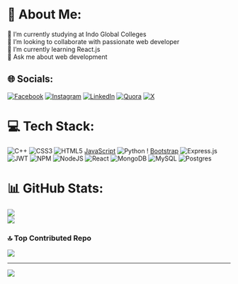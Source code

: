 # 💫 About Me:
🔭 I’m currently studying at Indo Global Colleges <br>👯 I’m looking to collaborate with passionate web developer <br>🌱 I’m currently learning React.js<br>💬 Ask me about web development 


## 🌐 Socials:
[![Facebook](https://img.shields.io/badge/Facebook-%231877F2.svg?logo=Facebook&logoColor=white)](https://www.facebook.com/profile.php?id=100037777120494&mibextid=ZbWKwL) [![Instagram](https://img.shields.io/badge/Instagram-%23E4405F.svg?logo=Instagram&logoColor=white)](https://instagram.com/akash_raushan_) [![LinkedIn](https://img.shields.io/badge/LinkedIn-%230077B5.svg?logo=linkedin&logoColor=white)](https://linkedin.com/in/prakashkumar1167) [![Quora](https://img.shields.io/badge/Quora-%23B92B27.svg?logo=Quora&logoColor=white)](https://quora.com/profile/Prakash-Kumar-8471) [![X](https://img.shields.io/badge/X-black.svg?logo=X&logoColor=white)](https://x.com/akash_raushan_) 

# 💻 Tech Stack:
![C++](https://img.shields.io/badge/c++-%2300599C.svg?style=for-the-badge&logo=c%2B%2B&logoColor=white) ![CSS3](https://img.shields.io/badge/css3-%231572B6.svg?style=for-the-badge&logo=css3&logoColor=white) ![HTML5](https://img.shields.io/badge/html5-%23E34F26.svg?style=for-the-badge&logo=html5&logoColor=white) 
[JavaScript](https://img.shields.io/badge/javascript-%23323330.svg?style=for-the-badge&logo=javascript&logoColor=%23F7DF1E) 
![Python](https://img.shields.io/badge/python-3670A0?style=for-the-badge&logo=python&logoColor=ffdd54) !
[Bootstrap](https://img.shields.io/badge/bootstrap-%238511FA.svg?style=for-the-badge&logo=bootstrap&logoColor=white) ![Express.js](https://img.shields.io/badge/express.js-%23404d59.svg?style=for-the-badge&logo=express&logoColor=%2361DAFB) ![JWT](https://img.shields.io/badge/JWT-black?style=for-the-badge&logo=JSON%20web%20tokens) ![NPM](https://img.shields.io/badge/NPM-%23CB3837.svg?style=for-the-badge&logo=npm&logoColor=white) ![NodeJS](https://img.shields.io/badge/node.js-6DA55F?style=for-the-badge&logo=node.js&logoColor=white) ![React](https://img.shields.io/badge/react-%2320232a.svg?style=for-the-badge&logo=react&logoColor=%2361DAFB) ![MongoDB](https://img.shields.io/badge/MongoDB-%234ea94b.svg?style=for-the-badge&logo=mongodb&logoColor=white) ![MySQL](https://img.shields.io/badge/mysql-4479A1.svg?style=for-the-badge&logo=mysql&logoColor=white) ![Postgres](https://img.shields.io/badge/postgres-%23316192.svg?style=for-the-badge&logo=postgresql&logoColor=white)
# 📊 GitHub Stats:
<!--
![](https://github-readme-stats.vercel.app/api?username=akash-raushan&theme=dark&hide_border=false&include_all_commits=false&count_private=false)<br/>
-->
![](https://github-readme-streak-stats.herokuapp.com/?user=akash-raushan&theme=dark&hide_border=false)<br/>
![](https://github-readme-stats.vercel.app/api/top-langs/?username=akash-raushan&theme=dark&hide_border=false&include_all_commits=false&count_private=false&layout=compact)


<!-- ## 🏆 GitHub Trophies
![](https://github-profile-trophy.vercel.app/?username=akash-raushan&theme=radical&no-frame=false&no-bg=true&margin-w=4)
### ✍️ Random Dev Quote
![](https://quotes-github-readme.vercel.app/api?type=horizontal&theme=radical) -->

### 🔝 Top Contributed Repo
![](https://github-contributor-stats.vercel.app/api?username=akash-raushan&limit=5&theme=dark&combine_all_yearly_contributions=true)

---
[![](https://visitcount.itsvg.in/api?id=akash-raushan&icon=0&color=0)](https://visitcount.itsvg.in)

<!-- Proudly created with GPRM ( https://gprm.itsvg.in ) -->